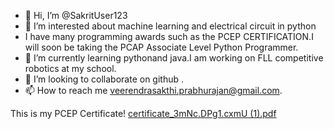 - 👋 Hi, I’m @SakritUser123
- 👀 I’m interested about machine learning and electrical circuit in python
- I have many programming awards such as the PCEP CERTIFICATION.I will soon be taking the PCAP Associate Level Python Programmer.
- 🌱 I’m currently learning pythonand java.I am working on FLL competitive robotics at my school.
- 💞️ I’m looking to collaborate on github .
- 📫 How to reach me veerendrasakthi.prabhurajan@gmail.com.

<!---
SakritUser123/SakritUser123 is a ✨ special ✨ repository because its `README.md` (this file) appears on your GitHub profile.
You can click the Preview link to take a look at your changes.
--->
This is my PCEP Certificate!
[certificate_3mNc.DPg1.cxmU (1).pdf](https://github.com/user-attachments/files/16356344/certificate_3mNc.DPg1.cxmU.1.pdf)
